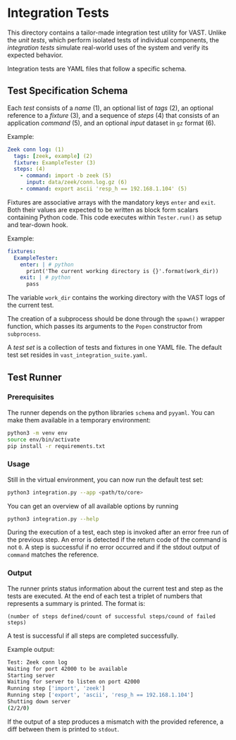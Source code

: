# Integration Tests

This directory contains a tailor-made integration test utility for VAST. Unlike
the *unit tests*, which perform isolated tests of individual components, the
*integration tests* simulate real-world uses of the system and verify its
expected behavior.

Integration tests are YAML files that follow a specific schema.

## Test Specification Schema

Each *test* consists of a *name* (1), an optional list of *tags* (2), an
optional reference to a *fixture* (3), and a sequence of *steps* (4) that
consists of an application *command* (5), and an optional *input* dataset in
`gz` format (6).

Example:

``` yaml
Zeek conn log: (1)
  tags: [zeek, example] (2)
  fixture: ExampleTester (3)
  steps: (4)
    - command: import -b zeek (5)
      input: data/zeek/conn.log.gz (6)
    - command: export ascii 'resp_h == 192.168.1.104' (5)
```

Fixtures are associative arrays with the mandatory keys `enter` and `exit`.
Both their values are expected to be written as block form scalars containing
Python code. This code executes within `Tester.run()` as setup and tear-down
hook.

Example:

``` yaml
fixtures:
  ExampleTester:
    enter: | # python
      print('The current working directory is {}'.format(work_dir))
    exit: | # python
      pass
```

The variable `work_dir` contains the working directory with the VAST logs of the
current test.

The creation of a subprocess should be done through the `spawn()` wrapper
function, which passes its arguments to the `Popen` constructor from `subprocess`.

A *test set* is a collection of tests and fixtures in one YAML file.
The default test set resides in `vast_integration_suite.yaml`.

## Test Runner

### Prerequisites

The runner depends on the python libraries `schema` and `pyyaml`. You can make
them available in a temporary environment:

```bash
python3 -m venv env
source env/bin/activate
pip install -r requirements.txt
```

### Usage

Still in the virtual environment, you can now run the default test set:

```sh
python3 integration.py --app <path/to/core>
```

You can get an overview of all available options by running

```sh
python3 integration.py --help
```

During the execution of a test, each step is invoked after an error free run of
the previous step. An error is detected if the return code of the command is
not `0`. A step is successful if no error occurred and if the stdout output of
`command` matches the reference.

### Output

The runner prints status information about the current test and step as the
tests are executed. At the end of each test a triplet of numbers that
represents a summary is printed. The format is:

```
(number of steps defined/count of successful steps/cound of failed steps)
```

A test is successful if all steps are completed successfully.

Example output:

```sh
Test: Zeek conn log
Waiting for port 42000 to be available
Starting server
Waiting for server to listen on port 42000
Running step ['import', 'zeek']
Running step ['export', 'ascii', 'resp_h == 192.168.1.104']
Shutting down server
(2/2/0)
```

If the output of a step produces a mismatch with the provided reference, a diff
between them is printed to `stdout`.

